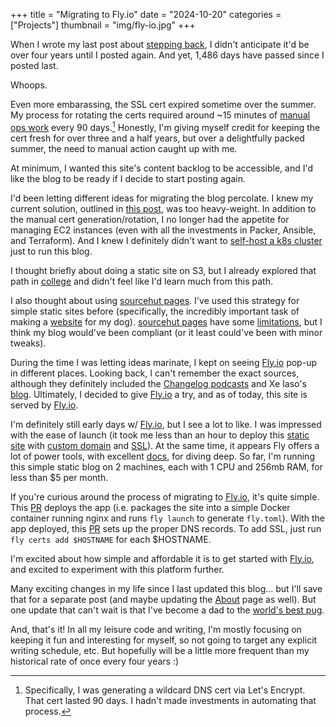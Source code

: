 +++
title = "Migrating to Fly.io"
date = "2024-10-20"
categories = ["Projects"]
thumbnail = "img/fly-io.jpg"
+++

When I wrote my last post about [stepping back](/post/stepping-back), I didn't
anticipate it'd be over four years until I posted again. And yet, 1,486 days
have passed since I posted last.

Whoops.

Even more embarassing, the SSL cert expired sometime over the summer. My process
for rotating the certs required around ~15 minutes of [manual ops
work](https://github.com/mattjmcnaughton/nuage/blob/83116b3318b7711e951af4a53df4eee4f79b07a4/docs/playbooks/ssl-certs.md)
every 90 days.[^1] Honestly, I'm giving myself credit for keeping the cert fresh
for over three and a half years, but over a delightfully packed summer,
the need to manual action caught up with me.

At minimum, I wanted this site's content backlog to be accessible, and I'd like
the blog to be ready if I decide to start posting again.

I'd been letting different ideas for migrating the blog percolate. I knew my
current solution, outlined in [this post](post/back-to-basics), was too
heavy-weight. In addition to the manual cert generation/rotation, I no longer
had the appetite for managing EC2 instances (even with all the investments in
Packer, Ansible, and Terraform). And I knew I definitely didn't want to
[self-host a k8s cluster](/post/blog-running-on-k8s) just to run this blog.

I thought briefly about doing a static site on S3, but I already explored that
path in [college](https://github.com/mattjmcnaughton/sdep) and didn't feel
like I'd learn much from this path.

I also thought about using [sourcehut pages](https://srht.site/). I've used
this strategy for simple static sites before (specifically, the incredibly important
task of making a [website](https://worldsbestpug.com) for my dog). [sourcehut
pages](https://srht.site) have some
[limitations](https://srht.site/limitations), but I think my blog would've
been compliant (or it least could've been with minor tweaks).

During the time I was letting ideas marinate, I kept on seeing
[Fly.io](https://fly.io) pop-up in different places. Looking back, I can't
remember the exact sources, although they definitely included the [Changelog
podcasts](https://changelog.com/) and Xe Iaso's
[blog](https://xeiaso.net/blog/fly.io-heroku-replacement/). Ultimately, I
decided to give [Fly.io](https://fly.io) a try, and as of today, this site is served by
[Fly.io](https://fly.io).

I'm definitely still early days w/ [Fly.io](https://fly.io), but I see a lot to
like. I was impressed with the ease of launch
(it took me less than an hour to deploy this [static site]()
with [custom domain](https://fly.io/docs/networking/custom-domain/)
and [SSL](https://fly.io/docs/networking/custom-domain/#get-certified)).
At the same time, it appears Fly offers a
lot of power tools, with excellent [docs](https://fly.io/docs/), for diving
deep. So far, I'm running this simple static blog on 2 machines, each with 1 CPU
and 256mb RAM, for less than $5 per month.

If you're curious around the process of migrating to [Fly.io](https://fly.io),
it's quite simple. This [PR](https://github.com/mattjmcnaughton/blog/pull/70)
deploys the app (i.e. packages the site into a simple Docker container running nginx and runs `fly launch`
to generate `fly.toml`). With the app deployed, this [PR](https://github.com/mattjmcnaughton/nuage/pull/3)
sets up the proper DNS records. To add SSL, just run `fly certs add
$HOSTNAME` for each $HOSTNAME.

I'm excited about how simple and affordable it is to get started with [Fly.io](https://fly.io), and excited
to experiment with this platform further.

Many exciting changes in my life since I last updated this blog... but I'll save that for a
separate post (and maybe updating the [About](/about) page as well). But one
update that can't wait is that I've become a dad to the [world's best
pug](https://worldsbestpug.com).

And, that's it!  In all my leisure code and writing, I'm mostly focusing on keeping it fun and
interesting for myself, so not going to target any explicit writing schedule,
etc. But hopefully will be a little more frequent than my historical rate of once
every four years :)

[^1]: Specifically, I was generating a wildcard DNS cert via Let's Encrypt. That
    cert lasted 90 days. I hadn't made investments in automating that process.
